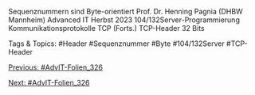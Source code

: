 Sequenznummern sind Byte-orientiert
Prof. Dr. Henning Pagnia (DHBW Mannheim) Advanced IT Herbst 2023 104/132Server-Programmierung Kommunikationsprotokolle
TCP (Forts.)
TCP-Header
32 Bits

   Tags & Topics:
   #Header
   #Sequenznummer
   #Byte
   #104/132Server
   #TCP-Header

[Previous: #AdvIT-Folien_326](AdvIT-Folien_326.md)

[Next: #AdvIT-Folien_326](AdvIT-Folien_326.md)
